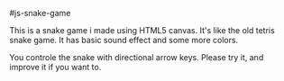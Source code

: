 #js-snake-game

This is a snake game i made using HTML5 canvas.
It's like the old tetris snake game.
It has basic sound effect and some more colors.

You controle the snake with directional arrow keys.
Please try it, and improve it if you want to.

